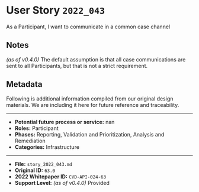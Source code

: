 
# User Story `2022_043` #

<!-- story-start -->As a Participant, I want to communicate in a common case channel<!-- story-end -->

## Notes ##

*(as of v0.4.0)*
The default assumption is that all case communications are sent to all Participants, but that is not a strict requirement.

## Metadata ##

Following is additional information compiled from our original design materials.
We are including it here for future reference and traceability.

---

- **Potential future process or service:** nan
- **Roles:** Participant
- **Phases:** Reporting, Validation and Prioritization, Analysis and Remediation
- **Categories:** Infrastructure

---

- **File:** `story_2022_043.md`
- **Original ID:** `63.0`
- **2022 Whitepaper ID:** `CVD-API-024-63`
- **Support Level:** *(as of v0.4.0)* Provided
